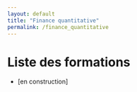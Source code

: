 ```yaml
---
layout: default
title: "Finance quantitative"
permalink: /finance_quantitative
---
```


# Liste des formations

<ul type="1">
  <li> [en construction] </li>
</ul>
